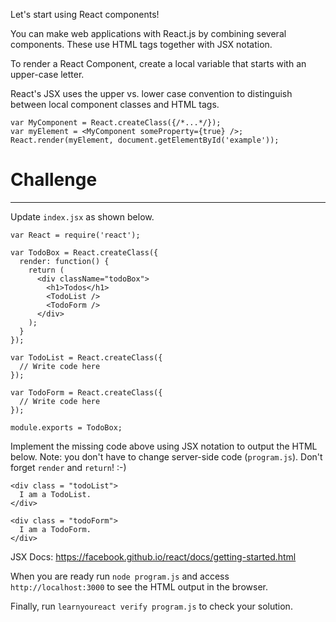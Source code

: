 Let's start using React components!

You can make web applications with React.js by combining several components.
These use HTML tags together with JSX notation.

To render a React Component, create a local variable that starts with an
upper-case letter.

React's JSX uses the upper vs. lower case convention to distinguish between
local component classes and HTML tags.

```
var MyComponent = React.createClass({/*...*/});
var myElement = <MyComponent someProperty={true} />;
React.render(myElement, document.getElementById('example'));
```

# Challenge
---

Update `index.jsx` as shown below.

```
var React = require('react');

var TodoBox = React.createClass({
  render: function() {
    return (
      <div className="todoBox">
        <h1>Todos</h1>
        <TodoList />
        <TodoForm />
      </div>
    );
  }
});

var TodoList = React.createClass({
  // Write code here
});

var TodoForm = React.createClass({
  // Write code here
});

module.exports = TodoBox;
```

Implement the missing code above using JSX notation to output the HTML below.
Note: you don't have to change server-side code (`program.js`).
Don't forget `render` and `return`! :-)

```
<div class = "todoList">
  I am a TodoList.
</div>

<div class = "todoForm">
  I am a TodoForm.
</div>
```

JSX Docs: https://facebook.github.io/react/docs/getting-started.html

When you are ready run `node program.js` and access `http://localhost:3000` to
see the HTML output in the browser.

Finally, run `learnyoureact verify program.js` to check your solution.
